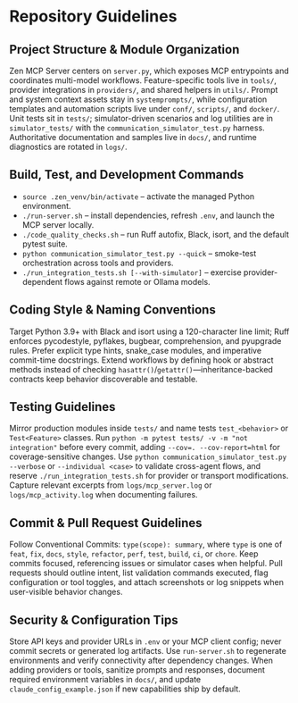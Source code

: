 # Repository Guidelines

## Project Structure & Module Organization
Zen MCP Server centers on `server.py`, which exposes MCP entrypoints and coordinates multi-model workflows. 
Feature-specific tools live in `tools/`, provider integrations in `providers/`, and shared helpers in `utils/`. 
Prompt and system context assets stay in `systemprompts/`, while configuration templates and automation scripts live under `conf/`, `scripts/`, and `docker/`. 
Unit tests sit in `tests/`; simulator-driven scenarios and log utilities are in `simulator_tests/` with the `communication_simulator_test.py` harness. 
Authoritative documentation and samples live in `docs/`, and runtime diagnostics are rotated in `logs/`.

## Build, Test, and Development Commands
- `source .zen_venv/bin/activate` – activate the managed Python environment.
- `./run-server.sh` – install dependencies, refresh `.env`, and launch the MCP server locally.
- `./code_quality_checks.sh` – run Ruff autofix, Black, isort, and the default pytest suite.
- `python communication_simulator_test.py --quick` – smoke-test orchestration across tools and providers.
- `./run_integration_tests.sh [--with-simulator]` – exercise provider-dependent flows against remote or Ollama models.

## Coding Style & Naming Conventions
Target Python 3.9+ with Black and isort using a 120-character line limit; Ruff enforces pycodestyle, pyflakes, bugbear, comprehension, and pyupgrade rules. Prefer explicit type hints, snake_case modules, and imperative commit-time docstrings. Extend workflows by defining hook or abstract methods instead of checking `hasattr()`/`getattr()`—inheritance-backed contracts keep behavior discoverable and testable.

## Testing Guidelines
Mirror production modules inside `tests/` and name tests `test_<behavior>` or `Test<Feature>` classes. Run `python -m pytest tests/ -v -m "not integration"` before every commit, adding `--cov=. --cov-report=html` for coverage-sensitive changes. Use `python communication_simulator_test.py --verbose` or `--individual <case>` to validate cross-agent flows, and reserve `./run_integration_tests.sh` for provider or transport modifications. Capture relevant excerpts from `logs/mcp_server.log` or `logs/mcp_activity.log` when documenting failures.

## Commit & Pull Request Guidelines
Follow Conventional Commits: `type(scope): summary`, where `type` is one of `feat`, `fix`, `docs`, `style`, `refactor`, `perf`, `test`, `build`, `ci`, or `chore`. Keep commits focused, referencing issues or simulator cases when helpful. Pull requests should outline intent, list validation commands executed, flag configuration or tool toggles, and attach screenshots or log snippets when user-visible behavior changes.

## Security & Configuration Tips
Store API keys and provider URLs in `.env` or your MCP client config; never commit secrets or generated log artifacts. Use `run-server.sh` to regenerate environments and verify connectivity after dependency changes. When adding providers or tools, sanitize prompts and responses, document required environment variables in `docs/`, and update `claude_config_example.json` if new capabilities ship by default.
